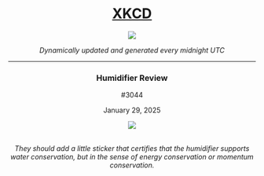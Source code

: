 
<h1 align="center"><a href="https://xkcd.com">XKCD</a></h1>
<div align="center">
    <img src="https://img.shields.io/github/last-commit/ShashashankThakur/XKCD?label=last%20updated" />
</div>

<p align="center"><i>Dynamically updated and generated every midnight UTC</i></p>
<hr>
<div align="center">
    <h3><strong>Humidifier Review</strong></h3>
    <p>#3044</p>
    <p>January 29, 2025</p>
    <img src="https://imgs.xkcd.com/comics/humidifier_review.png">
    <br></br>
    <p><i>They should add a little sticker that certifies that the humidifier supports water conservation, but in the sense of energy conservation or momentum conservation.</i></p>
</div>
